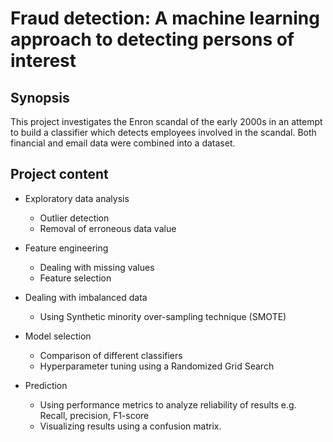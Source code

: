 # Fraud detection: A machine learning approach to detecting persons of interest


## Synopsis
This project investigates the Enron scandal of the early 2000s in an attempt
to build a classifier which detects employees involved in the scandal.
Both financial and email data were combined into a dataset.

## Project content
* Exploratory data analysis
  * Outlier detection
  * Removal of erroneous data value

* Feature engineering
  * Dealing with missing values
  * Feature selection

* Dealing with imbalanced data
  * Using Synthetic minority over-sampling technique (SMOTE)

* Model selection
  * Comparison of different classifiers
  * Hyperparameter tuning using a Randomized Grid Search

* Prediction
  * Using performance metrics to analyze reliability of results
    e.g. Recall, precision, F1-score
  * Visualizing results using a confusion matrix.
